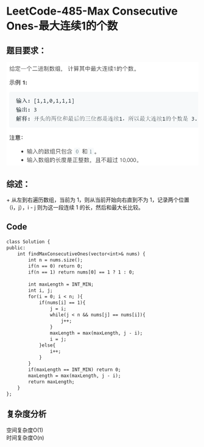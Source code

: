 # LeetCode-485-Max Consecutive Ones-最大连续1的个数

## 题目要求：
![avatar](https://github.com/JakeChanFangZiyuan20/MyLeetCode/blob/master/img/485.png)

## 综述：  
\+ 从左到右遍历数组，当前为 1，则从当前开始向右直到不为 1，记录两个位置（i，j），i - j 则为这一段连续 1 的长，然后和最大长比较。  

## Code
```
class Solution {
public:
    int findMaxConsecutiveOnes(vector<int>& nums) {
        int n = nums.size();
        if(n == 0) return 0;
        if(n == 1) return nums[0] == 1 ? 1 : 0;

        int maxLength = INT_MIN;
        int i, j;
        for(i = 0; i < n; ){
            if(nums[i] == 1){
                j = i;
                while(j < n && nums[j] == nums[i]){
                    j++;
                }
                maxLength = max(maxLength, j - i);
                i = j;
            }else{
                i++;
            }
        }
        if(maxLength == INT_MIN) return 0;
        maxLength = max(maxLength, j - i);
        return maxLength;
    }
};
```


## 复杂度分析
空间复杂度O(1)  
时间复杂度O(n)

